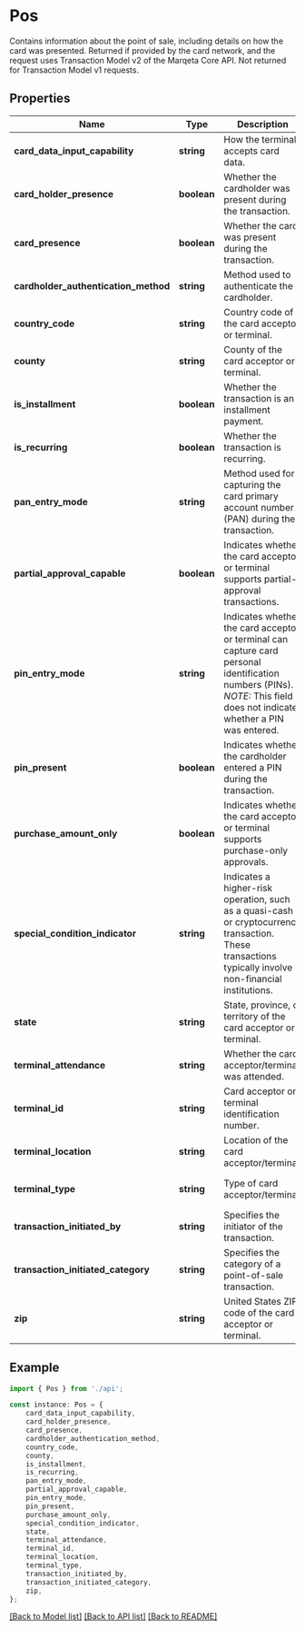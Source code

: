 # Pos

Contains information about the point of sale, including details on how the card was presented.  Returned if provided by the card network, and the request uses Transaction Model v2 of the Marqeta Core API. Not returned for Transaction Model v1 requests.

## Properties

Name | Type | Description | Notes
------------ | ------------- | ------------- | -------------
**card_data_input_capability** | **string** | How the terminal accepts card data. | [optional] [default to undefined]
**card_holder_presence** | **boolean** | Whether the cardholder was present during the transaction. | [optional] [default to false]
**card_presence** | **boolean** | Whether the card was present during the transaction. | [optional] [default to false]
**cardholder_authentication_method** | **string** | Method used to authenticate the cardholder. | [optional] [default to undefined]
**country_code** | **string** | Country code of the card acceptor or terminal. | [optional] [default to undefined]
**county** | **string** | County of the card acceptor or terminal. | [optional] [default to undefined]
**is_installment** | **boolean** | Whether the transaction is an installment payment. | [optional] [default to false]
**is_recurring** | **boolean** | Whether the transaction is recurring. | [optional] [default to false]
**pan_entry_mode** | **string** | Method used for capturing the card primary account number (PAN) during the transaction. | [optional] [default to undefined]
**partial_approval_capable** | **boolean** | Indicates whether the card acceptor or terminal supports partial-approval transactions. | [optional] [default to false]
**pin_entry_mode** | **string** | Indicates whether the card acceptor or terminal can capture card personal identification numbers (PINs).  *NOTE:* This field does not indicate whether a PIN was entered. | [optional] [default to undefined]
**pin_present** | **boolean** | Indicates whether the cardholder entered a PIN during the transaction. | [optional] [default to false]
**purchase_amount_only** | **boolean** | Indicates whether the card acceptor or terminal supports purchase-only approvals. | [optional] [default to false]
**special_condition_indicator** | **string** | Indicates a higher-risk operation, such as a quasi-cash or cryptocurrency transaction.  These transactions typically involve non-financial institutions. | [optional] [default to undefined]
**state** | **string** | State, province, or territory of the card acceptor or terminal. | [optional] [default to undefined]
**terminal_attendance** | **string** | Whether the card acceptor/terminal was attended. | [optional] [default to undefined]
**terminal_id** | **string** | Card acceptor or terminal identification number. | [optional] [default to undefined]
**terminal_location** | **string** | Location of the card acceptor/terminal. | [optional] [default to undefined]
**terminal_type** | **string** | Type of card acceptor/terminal. | [optional] [default to undefined]
**transaction_initiated_by** | **string** | Specifies the initiator of the transaction. | [optional] [default to undefined]
**transaction_initiated_category** | **string** | Specifies the category of a point-of-sale transaction. | [optional] [default to undefined]
**zip** | **string** | United States ZIP code of the card acceptor or terminal. | [optional] [default to undefined]

## Example

```typescript
import { Pos } from './api';

const instance: Pos = {
    card_data_input_capability,
    card_holder_presence,
    card_presence,
    cardholder_authentication_method,
    country_code,
    county,
    is_installment,
    is_recurring,
    pan_entry_mode,
    partial_approval_capable,
    pin_entry_mode,
    pin_present,
    purchase_amount_only,
    special_condition_indicator,
    state,
    terminal_attendance,
    terminal_id,
    terminal_location,
    terminal_type,
    transaction_initiated_by,
    transaction_initiated_category,
    zip,
};
```

[[Back to Model list]](../README.md#documentation-for-models) [[Back to API list]](../README.md#documentation-for-api-endpoints) [[Back to README]](../README.md)
